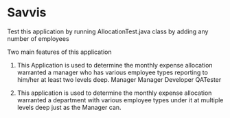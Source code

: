 # Savvis

Test this application by running AllocationTest.java class by adding any number of employees

Two main features of this application

1) This Application is used to determine the monthly expense allocation warranted a manager who has various 
employee types reporting to him/her at least two levels deep.
  Manager
    Manager
       Developer
       QATester

2) This application is used to determine the monthly expense allocation warranted a department with various 
employee types under it at multiple levels deep just as the Manager can.

